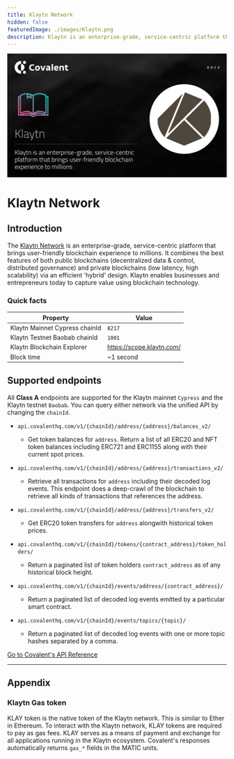 ```yaml
---
title: Klaytn Network
hidden: false
featuredImage: ./images/Klaytn.png
description: Klaytn is an enterprise-grade, service-centric platform that brings user-friendly blockchain experience to millions.
---
```


![Klaytn network banner](./images/Klaytn.png)

# Klaytn Network

## Introduction

The [Klaytn Network](https://www.klaytn.com/) is an enterprise-grade, service-centric platform that brings user-friendly blockchain experience to millions. It combines the best features of both public blockchains (decentralized data & control, distributed governance) and private blockchains (low latency, high scalability) via an efficient 'hybrid' design. Klaytn enables businesses and entrepreneurs today to capture value using blockchain technology.



### Quick facts

<TableWrap>

|Property|Value|
|---|---|
|Klaytn Mainnet Cypress chainId|`8217`|
|Klaytn Testnet Baobab chainId|`1001`|
|Klaytn Blockchain Explorer|https://scope.klaytn.com/|
|Block time|~1 second|

</TableWrap>


## Supported endpoints

<Aside>

All __Class A__ endpoints are supported for the Klaytn mainnet `Cypress` and the Klaytn testnet `Baobab`. You can query either network via the unified API by changing the `chainId`.

</Aside>


<Definitions>

- `api.covalenthq.com/v1/{chainId}/address/{address}/balances_v2/` 
  - Get token balances for `address`. Return a list of all ERC20 and NFT token balances including ERC721 and ERC1155 along with their current spot prices.

- `api.covalenthq.com/v1/{chainId}/address/{address}/transactions_v2/` 
  - Retrieve all transactions for `address` including their decoded log events. This endpoint does a deep-crawl of the blockchain to retrieve all kinds of transactions that references the address.

- `api.covalenthq.com/v1/{chainId}/address/{address}/transfers_v2/` 
  - Get ERC20 token transfers for `address` alongwith historical token prices.

- `api.covalenthq.com/v1/{chainId}/tokens/{contract_address}/token_holders/` 
  - Return a paginated list of token holders `contract_address` as of any historical block height.

- `api.covalenthq.com/v1/{chainId}/events/address/{contract_address}/` 
  - Return a paginated list of decoded log events emitted by a particular smart contract.

- `api.covalenthq.com/v1/{chainId}/events/topics/{topic}/` 
  - Return a paginated list of decoded log events with one or more topic hashes separated by a comma.

</Definitions>



<a target="_blank" class="Button Button-is-docs-primary" href="https://www.covalenthq.com/docs/api/">Go to Covalent's API Reference</a>

--- 


## Appendix


### Klaytn Gas token

KLAY token is the native token of the Klaytn network. This is similar to Ether in Ethereum. To interact with the Klaytn network, KLAY tokens are required to pay as gas fees. KLAY serves as a means of payment and exchange for all applications running in the Klaytn ecosystem. Covalent's  responses automatically returns `gas_*` fields in the MATIC units.

